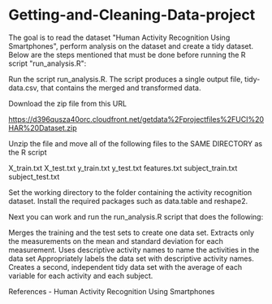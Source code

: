 # Getting-and-Cleaning-Data-project

The goal is to read the dataset "Human Activity Recognition Using Smartphones", perform analysis on the dataset and create a tidy dataset. Below are the steps mentioned that must be done before running the R script "run_analysis.R":

Run the script run_analysis.R. The script produces a single output file, tidy-data.csv, that contains the merged and transformed data.

Download the zip file from this URL

https://d396qusza40orc.cloudfront.net/getdata%2Fprojectfiles%2FUCI%20HAR%20Dataset.zip

Unzip the file and move all of the following files to the SAME DIRECTORY as the R script

X_train.txt
X_test.txt
y_train.txt
y_test.txt
features.txt
subject_train.txt
subject_test.txt

Set the working directory to the folder containing the activity recognition dataset.
Install the required packages such as data.table and reshape2.

Next you can work and run the run_analysis.R script that does the following:

Merges the training and the test sets to create one data set.
Extracts only the measurements on the mean and standard deviation for each measurement.
Uses descriptive activity names to name the activities in the data set
Appropriately labels the data set with descriptive activity names.
Creates a second, independent tidy data set with the average of each variable for each activity and each subject.

References - Human Activity Recognition Using Smartphones
